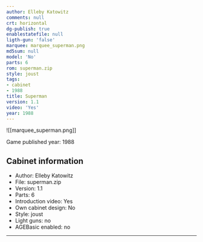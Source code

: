 ```yaml
---
author: Elleby Katowitz
comments: null
crt: horizontal
dg-publish: true
enablestatefile: null
ligth-gun: 'false'
marquee: marquee_superman.png
md5sum: null
model: 'No'
parts: 6
rom: superman.zip
style: joust
tags:
- cabinet
- 1988
title: Superman
version: 1.1
video: 'Yes'
year: 1988
---
```


![[marquee_superman.png]]

Game published year: 1988

## Cabinet information

- Author: Elleby Katowitz
- File: superman.zip
- Version: 1.1
- Parts: 6
- Introduction video: Yes
- Own cabinet design: No
- Style: joust
- Light guns: no
- AGEBasic enabled: no

---

